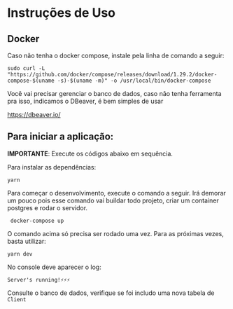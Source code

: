 # Instruções de Uso

## Docker
Caso não tenha o docker compose, instale pela linha de comando a seguir:

    sudo curl -L "https://github.com/docker/compose/releases/download/1.29.2/docker-compose-$(uname -s)-$(uname -m)" -o /usr/local/bin/docker-compose

Você vai precisar gerenciar o banco de dados, caso não tenha ferramenta pra isso, indicamos o DBeaver, é bem simples de usar

https://dbeaver.io/

## Para iniciar a aplicação:

**IMPORTANTE**: Execute os códigos abaixo em sequência.

Para instalar as dependências:

    yarn

Para começar o desenvolvimento, execute o comando a seguir. Irá demorar um pouco pois esse comando vai buildar todo projeto, criar um container postgres e rodar o servidor.

     docker-compose up      

O comando acima só precisa ser rodado uma vez. Para as próximas vezes, basta utilizar:

    yarn dev

  No console deve aparecer o log:

    Server's running!⚡⚡⚡

Consulte o banco de dados, verifique se foi includo uma nova tabela de `Client`
